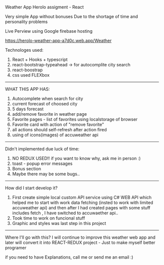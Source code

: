 Weather App Herolo assigment - React

Very simple App without bonuses Due to the shortage of time and personality problems

Live Perview using Google firebase hosting

https://herolo-weather-app-a7d0c.web.app/Weather

Technologes used:

1. React + Hooks + typescript
2. react-bootstrap-typeahead -> for autocomplite city search
3. react-boostrap
4. css used FLEXbox

--------------------------------------------------------------------------------------------------
WHAT THIS APP HAS:

1. Autocomplete when search for city
2. current forecast of choosed city
3. 5 days forecast
4. add/remove favorite in weather page
5. Favorite pages - list of favorites using localstorage of browser
6. Favorite card with action of "remove favorite"
7. all actions should self-refresh  after action fired
8. using of icons(images) of accuweather api
--------------------------------------------------------------------------------------------------

Didn't implemented due luck of time:
1. NO REDUX USED!! if you want to know why, ask me in person :)
2. toast - popup error messages
3. Bonus section
4. Maybe there may be some bugs..

--------------------------------------------------------------------------------------------------
How did I start develop it?
1. First create simple local custom API service using C# WEB API which helped me to start with work data fetching (insted to work with limited accuweather api)
    and then after I had created pages with some stuff includes fetch , I have switched to accuwaether api..
3. Took time to work on funcional stuff
4. Graphic and styles was last step in this project

--------------------------------------------------------------------------------------------------

Where I'll go with this?
I will continue to improve this weather web app and later will convert it into REACT-REDUX project - Just to make myself better programer

if you need to have Explanations, call me or send me an email :)
